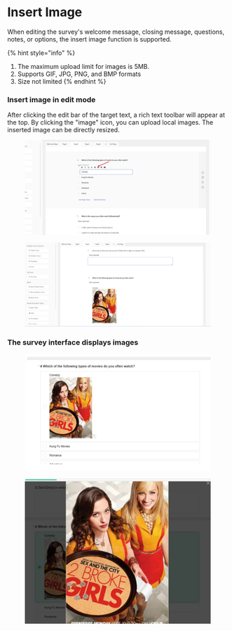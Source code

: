 # Insert Image

When editing the survey's welcome message, closing message, questions, notes, or options, the insert image function is supported.

{% hint style="info" %}
1. The maximum upload limit for images is 5MB.
2. Supports GIF, JPG, PNG, and BMP formats
3. Size not limited
{% endhint %}

### Insert image in edit mode

After clicking the edit bar of the target text, a rich text toolbar will appear at the top. By clicking the "image" icon, you can upload local images. The inserted image can be directly resized.

<figure><img src="../../../.gitbook/assets/image (920).png" alt=""><figcaption></figcaption></figure>

<figure><img src="../../../.gitbook/assets/image (921).png" alt=""><figcaption></figcaption></figure>

### The survey interface displays images

<figure><img src="../../../.gitbook/assets/image (922).png" alt=""><figcaption></figcaption></figure>

<figure><img src="../../../.gitbook/assets/image (923).png" alt=""><figcaption></figcaption></figure>
